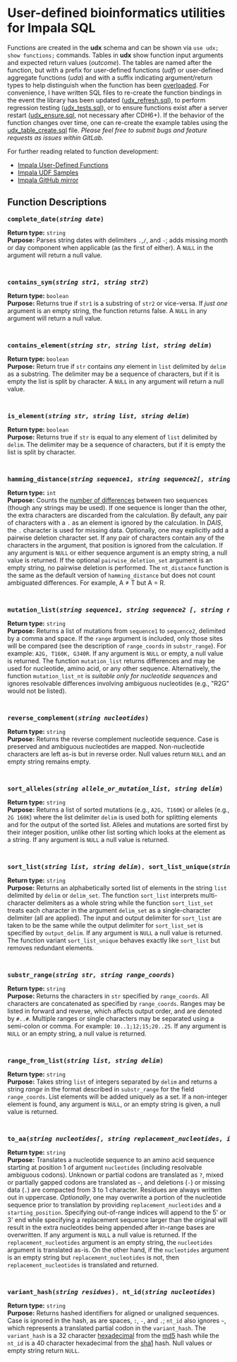 # User-defined bioinformatics utilities for Impala SQL

Functions are created in the **udx** schema and can be shown via `use udx; show functions;` commands. 
Tables in **udx** show function input arguments and expected return values (*outcome*). 
The tables are named after the function, but with a prefix for user-defined functions (_udf_) or user-defined aggregate functions (_uda_) and with a suffix indicating argument/return types to help distinguish when the function has been [overloaded](https://en.wikipedia.org/wiki/Function_overloading). For convenience, I have written SQL files to re-create the function bindings in the event the library has been updated ([udx_refresh.sql](https://git.biotech.cdc.gov/vfn4/udf-bioutils/blob/master/udx_refresh.sql)), to perform regression testing ([udx_tests.sql](https://git.biotech.cdc.gov/vfn4/udf-bioutils/blob/master/udx_tests.sql)), or to ensure functions exist after a server restart ([udx_ensure.sql](https://git.biotech.cdc.gov/vfn4/udf-bioutils/blob/master/udx_ensure.sql), not necessary after CDH6+). 
If the behavior of the function changes over time, one can re-create the example tables using the [udx_table_create.sql](https://git.biotech.cdc.gov/vfn4/udf-bioutils/blob/master/udx_table_create.sql) file. *Please feel free to submit bugs and feature requests as issues within GitLab.*

For further reading related to function development:
* [Impala User-Defined Functions](https://www.cloudera.com/documentation/enterprise/6/6.0/topics/impala_udf.html)
* [Impala UDF Samples](https://github.com/cloudera/impala-udf-samples)
* [Impala GitHub mirror](https://github.com/apache/impala)


## Function Descriptions
<pre><b>complete_date(<i>string date</i>)</b></pre>
**Return type:** `string`<br />
**Purpose:** Parses string dates with delimiters `.`,`/`, and `-`; adds missing month or day component when applicable (as the first of either). A `NULL` in the argument will return a null value.<br />

<br />

<pre><b>contains_sym(<i>string str1, string str2</i>)</b></pre>
**Return type:** `boolean`<br />
**Purpose:** Returns true if `str1` is a substring of `str2` or vice-versa. If *just one* argument is an empty string, the function returns false. A `NULL` in any argument will return a null value.<br />

<br />

<pre><b>contains_element(<i>string str, string list, string delim</i>)</b></pre>
**Return type:** `boolean`<br />
**Purpose:** Return true if `str` contains *any* element in `list` delimited by `delim` as a substring. The delimiter may be a sequence of characters, but if it is empty the list is split by character. A `NULL` in any argument will return a null value.<br />

<br />

<pre><b>is_element(<i>string str, string list, string delim</i>)</b></pre>
**Return type:** `boolean`<br />
**Purpose:** Returns true if `str` is equal to any element of `list` delimited by `delim`. The delimiter may be a sequence of characters, but if it is empty the list is split by character.<br />

<br />

<pre><b>hamming_distance(<i>string sequence1, string sequence2[, string pairwise_deletion_set]</i>)</b>, <b>nt_distance(<i>string sequence1, string sequence2</i>)</b></pre>
**Return type:** `int`<br />
**Purpose:** Counts the [number of differences](https://en.wikipedia.org/wiki/Hamming_distance) between two sequences (though any strings may be used). 
If one sequence is longer than the other, the extra characters are discarded from the calculation. 
By default, any pair of characters with a `.` as an element is ignored by the calculation. 
In *DAIS*, the `.` character is used for missing data. Optionally, one may explicitly add a pairwise deletion character set. 
If any pair of characters contain any of the characters in the argument, that position is ignored from the calculation. 
If any argument is `NULL` or either sequence argument is an empty string, a null value is returned. 
If the optional `pairwise_deletion_set` argument is an empty string, no pairwise deletion is performed.
The `nt_distance` function is the same as the default version of `hamming_distance` but does not count ambiguated differences. For example, A ≠ T but A = R.
<br />

<br />

<pre><b>mutation_list(<i>string sequence1, string sequence2 [, string range]</i>)</b>, <b>mutation_list_nt(<i>string sequence1, string sequence2</i>)</b></pre>
**Return type:** `string`<br />
**Purpose:** Returns a list of mutations from `sequence1` to `sequence2`, delimited by a comma and space. 
If the `range` argument is included, only those sites will be compared (see the description of `range_coords` in `substr_range`).
For example: `A2G, T160K, G340R`. If any argument is `NULL` or empty, a null value is returned. 
The function `mutation_list` returns differences and may be used for nucleotide, amino acid, or any other sequence. 
Alternatively, the function `mutation_list_nt` is *suitable only for nucleotide sequences* and ignores resolvable differences involving ambiguous nucleotides (e.g., "R2G" would not be listed).<br />

<br />

<pre><b>reverse_complement(<i>string nucleotides</i>)</b></pre>
**Return type:** `string`<br />
**Purpose:** Returns the reverse complement nucleotide sequence. Case is preserved and ambiguous nucleotides are mapped. Non-nucleotide characters are left as-is but in reverse order. Null values return `NULL` and an empty string remains empty.<br />

<br />

<pre><b>sort_alleles(<i>string allele_or_mutation_list, string delim</i>)</b></b></pre>
**Return type:** `string`<br />
**Purpose:** Returns a list of sorted mutations (e.g., `A2G, T160K`) or alleles (e.g., `2G 160K`) where the list delimiter `delim` is used both for splitting elements and for the output of the sorted list. Alleles and mutations are sorted first by their integer position, unlike other list sorting which looks at the element as a string. If any argument is `NULL` a null value is returned.<br />

<br />

<pre><b>sort_list(<i>string list, string delim</i>)</b>, <b>sort_list_unique(<i>string L, string D</i>)</b>, <b>sort_list_set(<i>string list, string delim_set, string output_delim</i>)</b></pre>
**Return type:** `string`<br />
**Purpose:** Returns an alphabetically sorted list of elements in the string `list` delimited by `delim` or `delim_set`. The function `sort_list` interprets multi-character delimiters as a whole string while the function `sort_list_set` treats each character in the argument `delim_set` as a single-character delimiter (all are applied). The input and output delimiter for `sort_list` are taken to be the same while the output delimiter for `sort_list_set` is specified by `output_delim`. If any argument is `NULL` a null value is returned. The function variant `sort_list_unique` behaves exactly like `sort_list` but removes redundant elements.<br />


<br />

<pre><b>substr_range(<i>string str, string range_coords</i>)</b></b></pre>
**Return type:** `string`<br />
**Purpose:** Returns the characters in `str` specified by `range_coords`. 
All characters are concatenated as specified by `range_coords`. 
Ranges may be listed in forward and reverse, which affects output order, and are denoted by `#..#`. 
Multiple ranges or single characters may be separated using a semi-colon or comma. 
For example: `10..1;12;15;20..25`. 
If any argument is `NULL` or an empty string, a null value is returned.<br />

<br />

<pre><b>range_from_list(<i>string list, string delim</i>)</b></b></pre>
**Return type:** `string`<br />
**Purpose:** Takes string `list` of integers separated by `delim` and returns a string *range* in the format described in `substr_range` for the field `range_coords`.
List elements will be added uniquely as a set. 
If a non-integer element is found, any argument is `NULL`, or an empty string is given, a null value is returned.<br />

<br />

<pre><b>to_aa(<i>string nucleotides[, string replacement_nucleotides, int starting_position]</i>)</b></pre>
**Return type:** `string`<br />
**Purpose:** Translates a nucleotide sequence to an amino acid sequence starting at position 1 of argument `nucleotides` (including resolvable ambiguous codons). Unknown or partial codons are translated as `?`, mixed or partially gapped codons are translated as `~`, and deletions (`-`) or missing data (`.`) are compacted from 3 to 1 character. Residues are always written out in uppercase. *Optionally*, one may overwrite a portion of the nucleotide sequence prior to translation by providing `replacement_nucleotides` and a `starting_position`. Specifying out-of-range indices will append to the 5' or 3' end while specifying a replacement sequence larger than the original will result in the extra nucleotides being appended after in-range bases are overwritten. If any argument is `NULL` a null value is returned. If the `replacement_nucleotides` argument is an empty string, the `nucleotides` argument is translated as-is. On the other hand, if the `nucleotides` argument is an empty string but `replacement_nucleotides` is not, then `replacement_nucleotides` is translated and returned.<br />

<br />

<pre><b>variant_hash(<i>string residues</i>)</b>, <b>nt_id(<i>string nucleotides</i>)</b></pre>
**Return type:** `string`<br />
**Purpose:** Returns hashed identifiers for aligned or unaligned sequences. 
Case is ignored in the hash, as are spaces, `:`, `-`, and `.`; `nt_id` also ignores `~`, which represents a translated partial codon in the `variant_hash`. 
The `variant_hash` is a 32 character [hexadecimal](https://en.wikipedia.org/wiki/Hexadecimal#Binary_conversion) from the [md5](https://en.wikipedia.org/wiki/MD5) hash while the `nt_id` is a 40 character hexadecimal from the [sha1](https://en.wikipedia.org/wiki/SHA-1) hash.
Null values or empty string return `NULL`.<br />